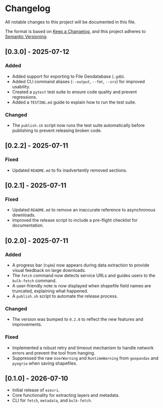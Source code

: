 # Changelog

All notable changes to this project will be documented in this file.

The format is based on [Keep a Changelog](https://keepachangelog.com/en/1.0.0/),
and this project adheres to [Semantic Versioning](https://semver.org/spec/v2.0.0.html).

## [0.3.0] - 2025-07-12

### Added
- Added support for exporting to File Geodatabase (`.gdb`).
- Added CLI command aliases (`--output`, `--fmt`, `--srs`) for improved usability.
- Created a `pytest` test suite to ensure code quality and prevent regressions.
- Added a `TESTING.md` guide to explain how to run the test suite.

### Changed
- The `publish.sh` script now runs the test suite automatically before publishing to prevent releasing broken code.

## [0.2.2] - 2025-07-11

### Fixed
- Updated `README.md` to fix inadvertently removed sections. 

## [0.2.1] - 2025-07-11

### Fixed
- Updated `README.md` to remove an inaccurate reference to asynchronous downloads.
- Improved the release script to include a pre-flight checklist for documentation.

## [0.2.0] - 2025-07-11

### Added
- A progress bar (`tqdm`) now appears during data extraction to provide visual feedback on large downloads.
- The `fetch` command now detects service URLs and guides users to the `bulk-fetch` command.
- A user-friendly note is now displayed when shapefile field names are truncated, explaining what happened.
- A `publish.sh` script to automate the release process.

### Changed
- The version was bumped to `0.2.0` to reflect the new features and improvements.

### Fixed
- Implemented a robust retry and timeout mechanism to handle network errors and prevent the tool from hanging.
- Suppressed the raw `UserWarning` and `RuntimeWarning` from `geopandas` and `pyogrio` when saving shapefiles.

## [0.1.0] - 2026-07-10

- Initial release of `ezesri`.
- Core functionality for extracting layers and metadata.
- CLI for `fetch`, `metadata`, and `bulk-fetch`. 